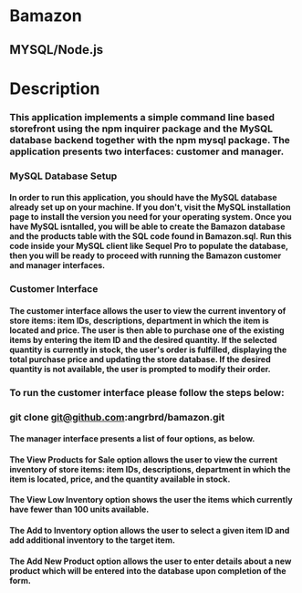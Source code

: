 # Bamazon
## MYSQL/Node.js
# Description
### This application implements a simple command line based storefront using the npm inquirer package and the MySQL database backend together with the npm mysql package. The application presents two interfaces: customer and manager.

### MySQL Database Setup
#### In order to run this application, you should have the MySQL database already set up on your machine. If you don't, visit the MySQL installation page to install the version you need for your operating system. Once you have MySQL isntalled, you will be able to create the Bamazon database and the products table with the SQL code found in Bamazon.sql. Run this code inside your MySQL client like Sequel Pro to populate the database, then you will be ready to proceed with running the Bamazon customer and manager interfaces.

### Customer Interface
#### The customer interface allows the user to view the current inventory of store items: item IDs, descriptions, department in which the item is located and price. The user is then able to purchase one of the existing items by entering the item ID and the desired quantity. If the selected quantity is currently in stock, the user's order is fulfilled, displaying the total purchase price and updating the store database. If the desired quantity is not available, the user is prompted to modify their order.

### To run the customer interface please follow the steps below:

### git clone git@github.com:angrbrd/bamazon.git

#### The manager interface presents a list of four options, as below.

#### The View Products for Sale option allows the user to view the current inventory of store items: item IDs, descriptions, department in which the item is located, price, and the quantity available in stock.

#### The View Low Inventory option shows the user the items which currently have fewer than 100 units available.

#### The Add to Inventory option allows the user to select a given item ID and add additional inventory to the target item.

#### The Add New Product option allows the user to enter details about a new product which will be entered into the database upon completion of the form.




